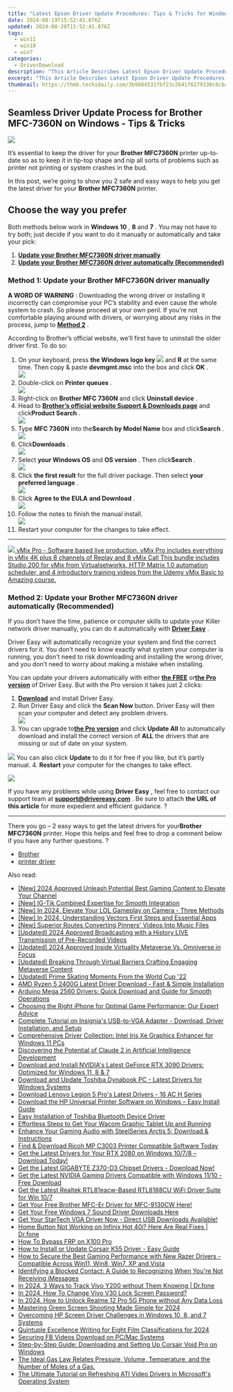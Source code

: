 ```yaml
---
title: "Latest Epson Driver Update Procedures: Tips & Tricks for Windows 10 Users"
date: 2024-08-19T15:52:41.076Z
updated: 2024-08-20T15:52:41.076Z
tags:
  - win11
  - win10
  - win7
categories:
  - DriverDownload
description: "This Article Describes Latest Epson Driver Update Procedures: Tips & Tricks for Windows 10 Users"
excerpt: "This Article Describes Latest Epson Driver Update Procedures: Tips & Tricks for Windows 10 Users"
thumbnail: https://thmb.techidaily.com/3b9684531fbf23c2641f6279330c8cba0c78b446e63ca3e1151548a8f471104b.jpg
---
```


## Seamless Driver Update Process for Brother MFC-7360N on Windows - Tips & Tricks

![](https://images.drivereasy.com/wp-content/uploads/2018/08/img_5b860d7154ba4.jpg)

 It’s essential to keep the driver for your **Brother MFC7360N** printer up-to-date so as to keep it in tip-top shape and nip all sorts of problems such as printer not printing or system crashes in the bud.

 In this post, we’re going to show you 2 safe and easy ways to help you get the latest driver for your **Brother MFC7360N** printer.

## Choose the way you prefer

 Both methods below work in **Windows 10** , **8** and **7** . You may not have to try both; just decide if you want to do it manually or automatically and take your pick:

1. [**Update your Brother MFC7360N driver manually**](https://tools.techidaily.com/drivereasy/download/)
2. [**Update your Brother MFC7360N driver automatically (Recommended)**](https://tools.techidaily.com/drivereasy/download/)

### Method 1: Update your Brother MFC7360N driver manually

**A WORD OF WARNING** : Downloading the wrong driver or installing it incorrectly can compromise your PC’s stability and even cause the whole system to crash. So please proceed at your own peril. If you’re not comfortable playing around with drivers, or worrying about any risks in the process, jump to [**Method 2**](https://tools.techidaily.com/drivereasy/download/) .

 According to Brother’s official website, we’ll first have to uninstall the older driver first. To do so:

1. On your keyboard, press   **the Windows logo key  ![](https://images.drivereasy.com/wp-content/uploads/2018/04/img_5ae0331bc08e4.png)**  and **R**  at the same time. Then copy & paste **devmgmt.msc** into the box and click   **OK**  .  
![](https://images.drivereasy.com/wp-content/uploads/2018/05/img_5afb9c1b96ba9.png)
2. Double-click on **Printer queues** .  
![](https://images.drivereasy.com/wp-content/uploads/2018/06/img_5b1a5b86a48f2.jpg)
3. Right-click on **Brother MFC 7360N** and click **Uninstall device** .
4. Head to **[Brother’s official website Support & Downloads page](http://support.brother.com/g/b/countrytop.aspx?c=us&lang=en)**  and click**Product Search** .  
![](https://images.drivereasy.com/wp-content/uploads/2018/09/img_5b91f9dbc2b1f.jpg)
5. Type **MFC 7360N** into the**Search by Model Name** box and click**Search** .  
![](https://images.drivereasy.com/wp-content/uploads/2018/09/img_5b92163d78f96.jpg)
6. Click**Downloads** .  
![](https://images.drivereasy.com/wp-content/uploads/2018/09/img_5b92169633e75.jpg)
7. Select **your Windows OS**   and **OS version** . Then click**Search** .  
![](https://images.drivereasy.com/wp-content/uploads/2018/09/img_5b921713414d6.jpg)
8. Click **the first result**   for the full driver package. Then select **your preferred language** .  
![](https://images.drivereasy.com/wp-content/uploads/2018/08/img_5b8613a0a97a4.jpg)
9. Click **Agree to the EULA**  **and Download** .  
![](https://images.drivereasy.com/wp-content/uploads/2018/08/img_5b8613f9ec314.jpg)
10. Follow the notes to finish the manual install.  
![](https://images.drivereasy.com/wp-content/uploads/2018/08/img_5b861455df55e.jpg)
11. Restart your computer for the changes to take effect.

---

<!-- affiliate ads begin -->
<a href="https://secure.2checkout.com/order/checkout.php?PRODS=30901410&QTY=1&AFFILIATE=108875&CART=1"> <img src="https://secure.avangate.com/images/merchant/ce9a6fb2becc2d235e62b125e9260102/products/copy_1_copy_vMixCallScreenshot1-large.jpg" border="0"> vMix Pro - Software based live production. vMix Pro includes everything in vMix 4K plus 8 channels of Replay and 8 vMix Call 
This bundle includes Studio 200 for vMix from Virtualsetworks, HTTP Matrix 1.0 automation scheduler, and 4 introductory training videos from the Udemy vMix Basic to Amazing course. </a>
<!-- affiliate ads end -->
### Method 2: Update your Brother MFC7360N driver automatically (Recommended)

 If you don’t have the time, patience or computer skills to update your Killer network  driver manually, you can do it automatically with **[Driver Easy](https://tools.techidaily.com/drivereasy/download/)**  .

 Driver Easy will automatically recognize your system and find the correct drivers for it. You don’t need to know exactly what system your computer is running, you don’t need to risk downloading and installing the wrong driver, and you don’t need to worry about making a mistake when installing.

 You can update your drivers automatically with either **[the FREE](https://tools.techidaily.com/drivereasy/download/)**  or[**the Pro version**](https://tools.techidaily.com/drivereasy/download/) of Driver Easy. But with the Pro version it takes just 2 clicks:

1. **[Download](https://tools.techidaily.com/drivereasy/download/)**  and install Driver Easy.
2. Run Driver Easy and click the **Scan Now** button. Driver Easy will then scan your computer and detect any problem drivers.  
![](https://images.drivereasy.com/wp-content/uploads/2018/07/img_5b5aefd675a7c.jpg)
3. You can upgrade to[**the Pro version**](https://tools.techidaily.com/drivereasy/download/) and click **Update All** to automatically download and install the correct version of **ALL**  the drivers that are missing or out of date on your system.  
<!-- affiliate ads begin -->

<!-- affiliate ads end -->
![](https://images.drivereasy.com/wp-content/uploads/2018/09/img_5b92188ba032e.jpg) You can also click **Update** to do it for free if you like, but it’s partly manual.
4. **Restart**   your computer for the changes to take effect.
<!-- affiliate ads begin -->
<a href="https://shop.manycam.com/order/checkout.php?PRODS=17728032&QTY=1&AFFILIATE=108875&CART=1"><img src="https://secure.avangate.com/images/merchant/8230bea7d54bcdf99cdfe85cb07313d5/mcaffbanner920x120.png" border="0"></a>
<!-- affiliate ads end -->

 If you have any problems while using **Driver Easy** , feel free to contact our support team at **<support@drivereasy.com>** . Be sure to attach **the URL of this article**  for more expedient and efficient guidance. ?

---

 There you go – 2 easy ways to get the latest drivers for your**Brother MFC7360N**  printer. Hope this helps and feel free to drop a comment below if you have any further questions. ?

* [Brother](https://tools.techidaily.com/drivereasy/download/)
* [printer driver](https://tools.techidaily.com/drivereasy/download/)

<ins class="adsbygoogle"
     style="display:block"
     data-ad-format="autorelaxed"
     data-ad-client="ca-pub-7571918770474297"
     data-ad-slot="1223367746"></ins>



<ins class="adsbygoogle"
     style="display:block"
     data-ad-client="ca-pub-7571918770474297"
     data-ad-slot="8358498916"
     data-ad-format="auto"
     data-full-width-responsive="true"></ins>

<span class="atpl-alsoreadstyle">Also read:</span>
<div><ul>
<li><a href="https://youtube-web.techidaily.com/024-approved-unleash-potential-best-gaming-content-to-elevate-your-channel/"><u>[New] 2024 Approved  Unleash Potential  Best Gaming Content to Elevate Your Channel</u></a></li>
<li><a href="https://some-knowledge.techidaily.com/new-ig-tik-combined-expertise-for-smooth-integration/"><u>[New] IG-Tik Combined Expertise for Smooth Integration</u></a></li>
<li><a href="https://on-screen-recording.techidaily.com/new-in-2024-elevate-your-lol-gameplay-on-camera-three-methods/"><u>[New] In 2024, Elevate Your LOL Gameplay on Camera - Three Methods</u></a></li>
<li><a href="https://fox-boxes.techidaily.com/new-in-2024-understanding-vectors-first-steps-and-essential-apps/"><u>[New] In 2024, Understanding Vectors  First Steps and Essential Apps</u></a></li>
<li><a href="https://some-skills.techidaily.com/new-superior-routes-converting-pinners-videos-into-music-files/"><u>[New] Superior Routes  Converting Pinners' Videos Into Music Files</u></a></li>
<li><a href="https://facebook-clips.techidaily.com/updated-2024-approved-broadcasting-with-a-history-live-transmission-of-pre-recorded-videos/"><u>[Updated] 2024 Approved  Broadcasting with a History  LIVE Transmission of Pre-Recorded Videos</u></a></li>
<li><a href="https://vp-tips.techidaily.com/updated-2024-approved-inside-virtuality-metaverse-vs-omniverse-in-focus/"><u>[Updated] 2024 Approved  Inside Virtuality  Metaverse Vs. Omniverse in Focus</u></a></li>
<li><a href="https://extra-tips.techidaily.com/updated-breaking-through-virtual-barriers-crafting-engaging-metaverse-content/"><u>[Updated] Breaking Through Virtual Barriers  Crafting Engaging Metaverse Content</u></a></li>
<li><a href="https://vp-tips.techidaily.com/updated-prime-skating-moments-from-the-world-cup-22/"><u>[Updated] Prime Skating Moments From the World Cup '22</u></a></li>
<li><a href="https://driver-download.techidaily.com/amd-ryzen-5-2400g-latest-driver-download-fast-and-simple-installation/"><u>AMD Ryzen 5 2400G Latest Driver Download - Fast & Simple Installation</u></a></li>
<li><a href="https://driver-download.techidaily.com/arduino-mega-2560-drivers-quick-download-and-guide-for-smooth-operations/"><u>Arduino Mega 2560 Drivers: Quick Download and Guide for Smooth Operations</u></a></li>
<li><a href="https://techtrends.techidaily.com/choosing-the-right-iphone-for-optimal-game-performance-our-expert-advice/"><u>Choosing the Right iPhone for Optimal Game Performance: Our Expert Advice</u></a></li>
<li><a href="https://driver-download.techidaily.com/1722968328202-complete-tutorial-on-insignias-usb-to-vga-adapter-download-driver-installation-and-setup/"><u>Complete Tutorial on Insignia's USB-to-VGA Adapter - Download, Driver Installation, and Setup</u></a></li>
<li><a href="https://driver-download.techidaily.com/comprehensive-driver-collection-intel-iris-xe-graphics-enhancer-for-windows-11-pcs/"><u>Comprehensive Driver Collection: Intel Iris Xe Graphics Enhancer for Windows 11 PCs</u></a></li>
<li><a href="https://tech-haven.techidaily.com/discovering-the-potential-of-claude-2-in-artificial-intelligence-development/"><u>Discovering the Potential of Claude 2 in Artificial Intelligence Development</u></a></li>
<li><a href="https://driver-download.techidaily.com/download-and-install-nvidias-latest-geforce-rtx-3090-drivers-optimized-for-windows-11-8-and-7/"><u>Download and Install NVIDIA's Latest GeForce RTX 3090 Drivers: Optimized for Windows 11, 8 & 7</u></a></li>
<li><a href="https://driver-download.techidaily.com/download-and-update-toshiba-dynabook-pc-latest-drivers-for-windows-systems/"><u>Download and Update Toshiba Dynabook PC - Latest Drivers for Windows Systems</u></a></li>
<li><a href="https://driver-download.techidaily.com/download-lenovo-legion-5-pros-latest-drivers-16-ac-h-series/"><u>Download Lenovo Legion 5 Pro's Latest Drivers - 16 AC H Series</u></a></li>
<li><a href="https://driver-download.techidaily.com/download-the-hp-universal-printer-software-on-windows-easy-install-guide/"><u>Download the HP Universal Printer Software on Windows – Easy Install Guide</u></a></li>
<li><a href="https://driver-download.techidaily.com/easy-installation-of-toshiba-bluetooth-device-driver/"><u>Easy Installation of Toshiba Bluetooth Device Driver</u></a></li>
<li><a href="https://driver-download.techidaily.com/effortless-steps-to-get-your-wacom-graphic-tablet-up-and-running/"><u>Effortless Steps to Get Your Wacom Graphic Tablet Up and Running</u></a></li>
<li><a href="https://driver-download.techidaily.com/enhance-your-gaming-audio-with-steelseries-arctis-5-download-and-instructions/"><u>Enhance Your Gaming Audio with SteelSeries Arctis 5: Download & Instructions</u></a></li>
<li><a href="https://driver-download.techidaily.com/1722963907538-find-and-download-ricoh-mp-c3003-printer-compatible-software-today/"><u>Find & Download Ricoh MP C3003 Printer Compatible Software Today</u></a></li>
<li><a href="https://driver-download.techidaily.com/1722974605002-get-the-latest-drivers-for-your-rtx-2080-on-windows-1078-download-today/"><u>Get the Latest Drivers for Your RTX 2080 on Windows 10/7/8 – Download Today!</u></a></li>
<li><a href="https://driver-download.techidaily.com/get-the-latest-gigabyte-z370-d3-chipset-drivers-download-now/"><u>Get the Latest GIGABYTE Z370-D3 Chipset Drivers - Download Now!</u></a></li>
<li><a href="https://driver-download.techidaily.com/get-the-latest-nvidia-gaming-drivers-compatible-with-windows-1110-free-download/"><u>Get the Latest NVIDIA Gaming Drivers Compatible with Windows 11/10 - Free Download</u></a></li>
<li><a href="https://driver-download.techidaily.com/get-the-latest-realtek-rtl81eacw-based-rtl8188cu-wifi-driver-suite-for-win-107/"><u>Get the Latest Realtek RTL81eacw-Based RTL8188CU WiFi Driver Suite for Win 10/7</u></a></li>
<li><a href="https://hardware-updates.techidaily.com/1722977928307-get-your-free-brother-mfc-er-driver-for-mfc-9130cw-here/"><u>Get Your Free Brother MFC-Er Driver for MFC-9130CW Here!</u></a></li>
<li><a href="https://driver-download.techidaily.com/get-your-free-windows-7-sound-driver-downloads-here/"><u>Get Your Free Windows 7 Sound Driver Downloads Here</u></a></li>
<li><a href="https://driver-download.techidaily.com/1722978789790-get-your-startech-vga-driver-now-direct-usb-downloads-available/"><u>Get Your StarTech VGA Driver Now - Direct USB Downloads Available!</u></a></li>
<li><a href="https://change-location.techidaily.com/home-button-not-working-on-infinix-hot-40i-here-are-real-fixes-drfone-by-drfone-fix-android-problems-fix-android-problems/"><u>Home Button Not Working on Infinix Hot 40i? Here Are Real Fixes | Dr.fone</u></a></li>
<li><a href="https://phone-solutions.techidaily.com/how-to-bypass-frp-on-x100-pro-by-drfone-android-unlock-remove-google-frp/"><u>How To Bypass FRP on X100 Pro</u></a></li>
<li><a href="https://driver-download.techidaily.com/how-to-install-or-update-corsair-k55-driver-easy-guide/"><u>How to Install or Update Corsair K55 Driver - Easy Guide</u></a></li>
<li><a href="https://driver-download.techidaily.com/how-to-secure-the-best-gaming-performance-with-new-razer-drivers-compatible-across-win11-win8-win7-xp-and-vista/"><u>How to Secure the Best Gaming Performance with New Razer Drivers - Compatible Across Win11, Win8, Win7, XP and Vista</u></a></li>
<li><a href="https://fox-that.techidaily.com/identifying-a-blocked-contact-a-guide-to-recognizing-when-youre-not-receiving-imessages/"><u>Identifying a Blocked Contact: A Guide to Recognizing When You're Not Receiving iMessages</u></a></li>
<li><a href="https://android-location-track.techidaily.com/in-2024-3-ways-to-track-vivo-y200-without-them-knowing-drfone-by-drfone-virtual-android/"><u>In 2024, 3 Ways to Track Vivo Y200 without Them Knowing | Dr.fone</u></a></li>
<li><a href="https://unlock-android.techidaily.com/in-2024-how-to-change-vivo-v30-lock-screen-password-by-drfone-android/"><u>In 2024, How To Change Vivo V30 Lock Screen Password?</u></a></li>
<li><a href="https://easy-unlock-android.techidaily.com/in-2024-how-to-unlock-realme-12-pro-5g-phone-without-any-data-loss-by-drfone-android/"><u>In 2024, How to Unlock Realme 12 Pro 5G Phone without Any Data Loss</u></a></li>
<li><a href="https://extra-support.techidaily.com/mastering-green-screen-shooting-made-simple-for-2024/"><u>Mastering Green Screen Shooting Made Simple for 2024</u></a></li>
<li><a href="https://driver-download.techidaily.com/overcoming-hp-screen-driver-challenges-in-windows-10-8-and-7-systems/"><u>Overcoming HP Screen Driver Challenges in Windows 10, 8, and 7 Systems</u></a></li>
<li><a href="https://extra-approaches.techidaily.com/quintuple-excellence-writing-for-eight-film-classifications-for-2024/"><u>Quintuple Excellence  Writing for Eight Film Classifications for 2024</u></a></li>
<li><a href="https://facebook-clips.techidaily.com/securing-fb-videos-download-on-pcmac-systems/"><u>Securing FB Videos Download on PC/Mac Systems</u></a></li>
<li><a href="https://driver-download.techidaily.com/step-by-step-guide-downloading-and-setting-up-corsair-void-pro-on-windows/"><u>Step-by-Step Guide: Downloading and Setting Up Corsair Void Pro on Windows</u></a></li>
<li><a href="https://driver-download.techidaily.com/the-ideal-gas-law-relates-pressure-volume-temperature-and-the-number-of-moles-of-a-gas/"><u>The Ideal Gas Law Relates Pressure, Volume, Temperature, and the Number of Moles of a Gas.</u></a></li>
<li><a href="https://driver-download.techidaily.com/the-ultimate-tutorial-on-refreshing-ati-video-drivers-in-microsofts-operating-system/"><u>The Ultimate Tutorial on Refreshing ATI Video Drivers in Microsoft's Operating System</u></a></li>
</ul></div>
